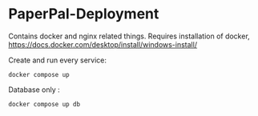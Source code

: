 # PaperPal-Deployment

Contains docker and nginx related things. Requires installation of docker, https://docs.docker.com/desktop/install/windows-install/

Create and run every service:
```
docker compose up
```

Database only :
```
docker compose up db
```
